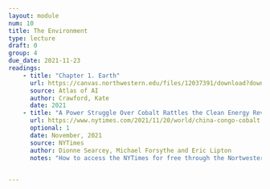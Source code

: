 ```yaml
---
layout: module
num: 10
title: The Environment
type: lecture
draft: 0
group: 4
due_date: 2021-11-23
readings:
    - title: "Chapter 1. Earth"
      url: https://canvas.northwestern.edu/files/12037391/download?download_frd=1
      source: Atlas of AI
      author: Crawford, Kate 
      date: 2021
    - title: "A Power Struggle Over Cobalt Rattles the Clean Energy Revolution"
      url: https://www.nytimes.com/2021/11/20/world/china-congo-cobalt.html
      optional: 1
      date: November, 2021
      source: NYTimes
      author: Dionne Searcey, Michael Forsythe and Eric Lipton
      notes: "How to access the NYTimes for free through the Nortwestern Library: <a href='https://library.northwestu.edu/nytimes/' target='_blank'>https://library.northwestu.edu/nytimes/</a>"
     

---
```

